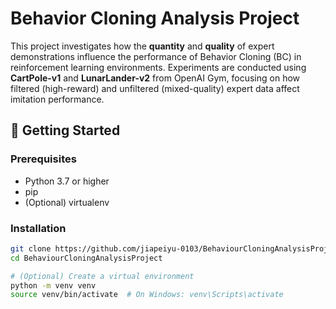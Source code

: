 # Behavior Cloning Analysis Project

This project investigates how the **quantity** and **quality** of expert demonstrations influence the performance of Behavior Cloning (BC) in reinforcement learning environments. Experiments are conducted using **CartPole-v1** and **LunarLander-v2** from OpenAI Gym, focusing on how filtered (high-reward) and unfiltered (mixed-quality) expert data affect imitation performance.


## 🚀 Getting Started

### Prerequisites

- Python 3.7 or higher
- pip
- (Optional) virtualenv

### Installation

```bash
git clone https://github.com/jiapeiyu-0103/BehaviourCloningAnalysisProject.git
cd BehaviourCloningAnalysisProject

# (Optional) Create a virtual environment
python -m venv venv
source venv/bin/activate  # On Windows: venv\Scripts\activate
```

